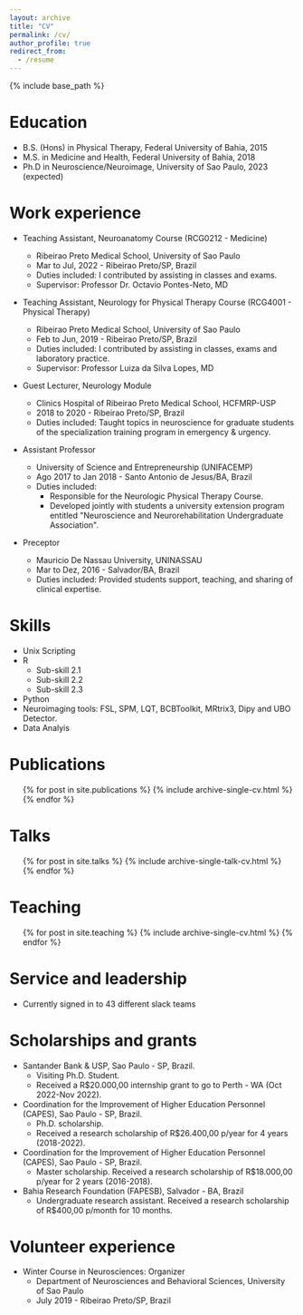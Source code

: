 ```yaml
---
layout: archive
title: "CV"
permalink: /cv/
author_profile: true
redirect_from:
  - /resume
---
```


{% include base_path %}

Education
======
* B.S. (Hons) in Physical Therapy, Federal University of Bahia, 2015
* M.S. in Medicine and Health, Federal University of Bahia, 2018
* Ph.D in Neuroscience/Neuroimage, University of Sao Paulo, 2023 (expected)


Work experience
====== 
* Teaching Assistant, Neuroanatomy Course (RCG0212 - Medicine) 
  * Ribeirao Preto Medical School, University of Sao Paulo
  * Mar to Jul, 2022 - Ribeirao Preto/SP, Brazil
  * Duties included: I contributed by assisting in classes and exams. 
  * Supervisor: Professor Dr. Octavio Pontes-Neto, MD
  
* Teaching Assistant, Neurology for Physical Therapy Course (RCG4001 - Physical Therapy) 
  * Ribeirao Preto Medical School, University of Sao Paulo
  * Feb to Jun, 2019 - Ribeirao Preto/SP, Brazil
  * Duties included: I contributed by assisting in classes, exams and laboratory practice. 
  * Supervisor: Professor Luiza da Silva Lopes, MD
    
* Guest Lecturer, Neurology Module
  * Clinics Hospital of Ribeirao Preto Medical School, HCFMRP-USP
  * 2018 to 2020 - Ribeirao Preto/SP, Brazil 
  * Duties included: Taught topics in neuroscience for graduate students of the specialization training program in emergency & urgency.

* Assistant Professor
  * University of Science and Entrepreneurship (UNIFACEMP)
  * Ago 2017 to Jan 2018 - Santo Antonio de Jesus/BA, Brazil
  * Duties included: 
    * Responsible for the Neurologic Physical Therapy Course.
    * Developed jointly with students a university extension program entitled  "Neuroscience and Neurorehabilitation Undergraduate Association".

* Preceptor
  * Mauricio De Nassau University, UNINASSAU
  * Mar to Dez, 2016 - Salvador/BA, Brazil
  * Duties included: Provided students support, teaching, and sharing of clinical expertise.
  
  
Skills
======
* Unix Scripting
* R
  * Sub-skill 2.1
  * Sub-skill 2.2
  * Sub-skill 2.3
* Python
* Neuroimaging tools: FSL, SPM, LQT, BCBToolkit, MRtrix3, Dipy and UBO Detector.
* Data Analyis

Publications
======
  <ul>{% for post in site.publications %}
    {% include archive-single-cv.html %}
  {% endfor %}</ul>
  
Talks
======
  <ul>{% for post in site.talks %}
    {% include archive-single-talk-cv.html %}
  {% endfor %}</ul>
  
Teaching
======
  <ul>{% for post in site.teaching %}
    {% include archive-single-cv.html %}
  {% endfor %}</ul>
  
Service and leadership
======
* Currently signed in to 43 different slack teams

Scholarships and grants
====== 
* Santander Bank & USP, Sao Paulo - SP, Brazil.
  * Visiting Ph.D. Student. 
  * Received a R$20.000,00 internship grant to go to Perth - WA (Oct 2022-Nov 2022). 
* Coordination for the Improvement of Higher Education Personnel (CAPES), Sao Paulo - SP, Brazil.
  * Ph.D. scholarship. 
  * Received a research scholarship of R$26.400,00 p/year for 4 years (2018-2022).  
* Coordination for the Improvement of Higher Education Personnel (CAPES), Sao Paulo - SP, Brazil.
  * Master scholarship.  Received a research scholarship of R$18.000,00 p/year for 2 years (2016-2018).
* Bahia Research Foundation (FAPESB), Salvador - BA, Brazil
  * Undergraduate research assistant. Received a research scholarship of R$400,00 p/month for 10 months.

Volunteer experience 
====== 
* Winter Course in Neurosciences: Organizer
  * Department of Neurosciences and Behavioral Sciences, University of Sao Paulo 
  * July 2019 - Ribeirao Preto/SP, Brazil 
 

